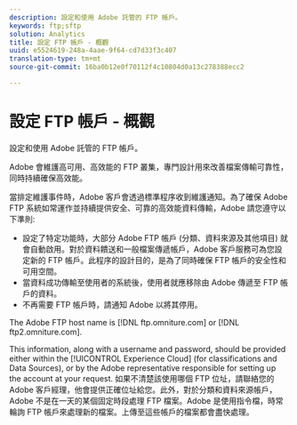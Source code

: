 ```yaml
---
description: 設定和使用 Adobe 託管的 FTP 帳戶。
keywords: ftp;sftp
solution: Analytics
title: 設定 FTP 帳戶 - 概觀
uuid: e5524619-248a-4aae-9f64-cd7d33f3c407
translation-type: tm+mt
source-git-commit: 16ba0b12e0f70112f4c10804d0a13c278388ecc2

---
```



# 設定 FTP 帳戶 - 概觀

設定和使用 Adobe 託管的 FTP 帳戶。

Adobe 會維護高可用、高效能的 FTP 叢集，專門設計用來改善檔案傳輸可靠性，同時持續確保高效能。

當排定維護事件時，Adobe 客戶會透過標準程序收到維護通知。為了確保 Adobe FTP 系統如常運作並持續提供安全、可靠的高效能資料傳輸，Adobe 請您遵守以下準則:

* 設定了特定功能時，大部分 Adobe FTP 帳戶 (分類、資料來源及其他項目) 就會自動啟用。對於資料饋送和一般檔案傳遞帳戶，Adobe 客戶服務可為您設定新的 FTP 帳戶。此程序的設計目的，是為了同時確保 FTP 帳戶的安全性和可用空間。
* 當資料成功傳輸至使用者的系統後，使用者就應移除由 Adobe 傳遞至 FTP 帳戶的資料。
* 不再需要 FTP 帳戶時，請通知 Adobe 以將其停用。

The Adobe FTP host name is [!DNL ftp.omniture.com] or [!DNL ftp2.omniture.com].

This information, along with a username and password, should be provided either within the [!UICONTROL Experience Cloud] (for classifications and Data Sources), or by the Adobe representative responsible for setting up the account at your request. 如果不清楚該使用哪個 FTP 位址，請聯絡您的 Adobe 客戶經理，他會提供正確位址給您。此外，對於分類和資料來源帳戶，Adobe 不是在一天的某個固定時段處理 FTP 檔案。Adobe 是使用指令檔，時常輪詢 FTP 帳戶來處理新的檔案。上傳至這些帳戶的檔案都會盡快處理。
